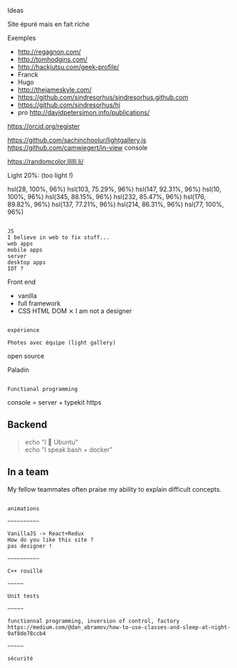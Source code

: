 Ideas

Site épuré mais en fait riche

Exemples
* http://regagnon.com/
* http://tomhodgins.com/
* http://hackjutsu.com/geek-profile/
* Franck
* Hugo
* http://thejameskyle.com/
* https://github.com/sindresorhus/sindresorhus.github.com
* https://github.com/sindresorhus/hi
* pro http://davidpetersimon.info/publications/


https://orcid.org/register


https://github.com/sachinchoolur/lightgallery.js
https://github.com/camwiegert/in-view
console

https://randomcolor.llllll.li/

Light 20%: (too light !)

hsl(28, 100%, 96%)
hsl(103, 75.29%, 96%)
hsl(147, 92.31%, 96%)
hsl(10, 100%, 96%)
hsl(345, 88.15%, 96%)
hsl(232, 85.47%, 96%)
hsl(176, 89.82%, 96%)
hsl(137, 77.21%, 96%)
hsl(214, 86.31%, 96%)
hsl(77, 100%, 96%)


~~~~~~~~~~~~~~~~~~

JS
I believe in web to fix stuff...
web apps
mobile apps
server
desktop apps
IOT ?

~~~~~~~~~~~~~~~~~~

Front end
- vanilla
- full framework
- CSS HTML DOM
⨯ I am not a designer

~~~~~~~~~~~~~~~~~~

expérience

Photes avec équipe (light gallery)

~~~~~~~~~~~~~~~~~~

open source

Paladin

~~~~~~~~~~~~~~~~~~

Functional programming

~~~~~~~~~~~~~~~~~~

console = server + typekit
https

## Backend
> echo "I 💙 Ubuntu"<br/>
> echo "I speak bash + docker"

## In a team
My fellow teammates often praise my ability to explain difficult concepts.

~~~~~~~~~~~~~~~~~

animations

~~~~~~~~~~

VanillaJS -> React+Redux
How do you like this site ?
pas designer !

~~~~~~~~~~

C++ rouillé

~~~~~

Unit tests

~~~~~

functionnal programming, inversion of control, factory
https://medium.com/@dan_abramov/how-to-use-classes-and-sleep-at-night-9af8de78ccb4

~~~~~

sécurité

